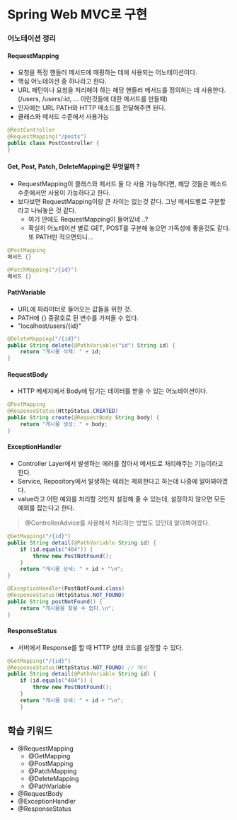 # Spring Web MVC로 구현

### 어노테이션 정리
#### RequestMapping
- 요청을 특정 핸들러 메서드에 매핑하는 데에 사용되는 어노테이션이다.
- 핵심 어노테이션 중 하나라고 한다.
- URL 패턴이나 요청을 처리해야 하는 해당 핸들러 메서드를 정의하는 데 사용한다. (/users, /users/:id, ... 이런것들에 대한 메서드를 만들때)
- 인자에는 URL PATH와 HTTP 메소드를 전달해주면 된다.
- 클래스와 메서드 수준에서 사용가능

```java
@RestController
@RequestMapping("/posts")
public class PostController {
}
```

#### Get, Post, Patch, DeleteMapping은 무엇일까 ?
- RequestMapping이 클래스와 메서드 둘 다 사용 가능하다면, 해당 것들은 메소드 수준에서만 사용이 가능하다고 한다.
- 보다보면 RequestMapping이랑 큰 차이는 없는것 같다. 그냥 메서드별로 구분할라고 나눠놓은 것 같다. 
    - 여기 안에도 RequestMapping이 들어있네 ..?
    - 확실히 어노테이션 별로 GET, POST를 구분해 놓으면 가독성에 좋을것도 같다. 또 PATH만 적으면되니...

```java
@PostMapping
메서드 {}

@PatchMapping("/{id}")
메서드 {}
```

#### PathVariable
- URL에 파라미터로 들어오는 값들을 위한 것.
- PATH에 {} 중괄호로 된 변수를 가져올 수 있다. 
- "localhost/users/{id}"

``` java
@DeleteMapping("/{id}")
public String delete(@PathVariable("id") String id) {
    return "게시물 삭제: " + id;
}
```

#### RequestBody
- HTTP 메세지에서 Body에 담기는 데이터를 받을 수 있는 어노테이션이다. 

```java
@PostMapping
@ResponseStatus(HttpStatus.CREATED)
public String create(@RequestBody String body) {
    return "게시물 생성: " + body;
}
```


#### ExceptionHandler
- Controller Layer에서 발생하는 에러를 잡아서 메서드로 처리해주는 기능이라고 한다.
- Service, Repository에서 발생하는 에러는 제외한다고 하는데 나중에 알아봐야겠다.
- value라고 어떤 예외를 처리할 것인지 설정해 줄 수 있는데, 설정하지 않으면 모든 예외를 잡는다고 한다.
> @ControllerAdvice를 사용해서 처리하는 방법도 있던데 알아봐야겠다.

```java
@GetMapping("/{id}")
public String detail(@PathVariable String id) {
    if (id.equals("404")) {
        throw new PostNotFound();
    }
    return "게시물 상세: " + id + "\n";
}

@ExceptionHandler(PostNotFound.class)
@ResponseStatus(HttpStatus.NOT_FOUND)
public String postNotFound() {
    return "게시물을 찾을 수 없다.\n";
}
```



#### ResponseStatus
- 서버에서 Response를 할 때 HTTP 상태 코드를 설정할 수 있다.
```java
@GetMapping("/{id}")
@ResponseStatus(HttpStatus.NOT_FOUND) // 예시
public String detail(@PathVariable String id) {
    if (id.equals("404")) {
        throw new PostNotFound();
    }
    return "게시물 상세: " + id + "\n";
    }
```

## 학습 키워드
- @RequestMapping
    - @GetMapping
    - @PostMapping
    - @PatchMapping
    - @DeleteMapping
    - @PathVariable
- @RequestBody
- @ExceptionHandler
- @ResponseStatus